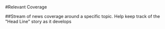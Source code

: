 #Relevant Coverage

##Stream of news coverage around a specific topic. Help keep track of the "Head Line" story as it develops
